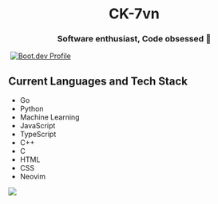 
<h1 align="center">CK-7vn</h1> 
<h3 align="center">Software enthusiast, Code obsessed 🚀</h3>

<img style="justify-content: center; align-items: center;" src="https://komarev.com/ghpvc/?username=CK-7vn&style=flat-square&color=blue" alt=""/> <a style="justify-content: center; align-items: right; margin-right: 1px" href="https://www.boot.dev/u/ck-7vn"> <img src="https://img.shields.io/badge/Boot.dev-Profile-blue" alt="Boot.dev Profile"></a>




## Current Languages and Tech Stack
- Go
- Python
- Machine Learning
- JavaScript
- TypeScript
- C++
- C
- HTML
- CSS
- Neovim
<img align="center" src="https://github-readme-stats.vercel.app/api/top-langs/?username=CK-7vn&layout=compact"/>
